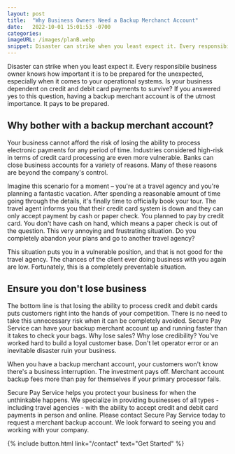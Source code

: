 ```yaml
---
layout: post
title:  "Why Business Owners Need a Backup Merchanct Account"
date:   2022-10-01 15:01:53 -0700
categories: 
imageURL: /images/planB.webp
snippet: Disaster can strike when you least expect it. Every responsibile business owner knows how important it is...
---
```


Disaster can strike when you least expect it. Every responsibile business owner knows how important it is to be prepared for the unexpected, especially when it comes to your operational systems. Is your business dependent on credit and debit card payments to survive? If you answered yes to this question, having a backup merchant account is of the utmost importance. It pays to be prepared.

## Why bother with a backup merchant account?

Your business cannot afford the risk of losing the ability to process electronic payments for any period of time. Industries considered high-risk in terms of credit card processing are even more vulnerable. Banks can close business accounts for a variety of reasons. Many of these reasons are beyond the company's control.

Imagine this scenario for a moment – ​​you're at a travel agency and you're planning a fantastic vacation. After spending a reasonable amount of time going through the details, it's finally time to officially book your tour. The travel agent informs you that their credit card system is down and they can only accept payment by cash or paper check. You planned to pay by credit card. You don't have cash on hand, which means a paper check is out of the question. This very annoying and frustrating situation. Do you completely abandon your plans and go to another travel agency?

This situation puts you in a vulnerable position, and that is not good for the travel agency. The chances of the client ever doing business with you again are low. Fortunately, this is a completely preventable situation.

## Ensure you don't lose business

The bottom line is that losing the ability to process credit and debit cards puts customers right into the hands of your competition. There is no need to take this unnecessary risk when it can be completely avoided. Secure Pay Service can have your backup merchant account up and running faster than it takes to check your bags. Why lose sales? Why lose credibility? You've worked hard to build a loyal customer base. Don't let operator error or an inevitable disaster ruin your business.

When you have a backup merchant account, your customers won't know there's a business interruption. The investment pays off. Merchant account backup fees more than pay for themselves if your primary processor fails.

Secure Pay Service helps you protect your business for when the unthinkable happens. We specialize in providing businesses of all types - including travel agencies - with the ability to accept credit and debit card payments in person and online. Please contact Secure Pay Service today to request a merchant backup account. We look forward to seeing you and working with your company.

{% include button.html link="/contact" text="Get Started" %}